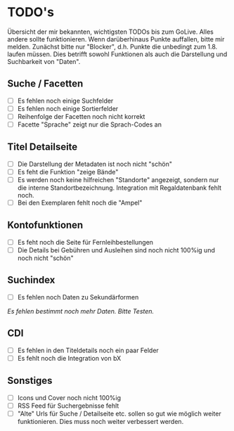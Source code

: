 # TODO's

Übersicht der mir bekannten, wichtigsten TODOs bis zum GoLive. Alles andere sollte funktionieren. Wenn darüberhinaus Punkte auffallen, bitte mir melden. Zunächst bitte nur "Blocker", d.h. Punkte die unbedingt zum 1.8. laufen müssen. Dies betrifft sowohl Funktionen als auch die Darstellung und Suchbarkeit von "Daten".

## Suche / Facetten

* [ ] Es fehlen noch einige Suchfelder
* [ ] Es fehlen noch einige Sortierfelder
* [ ] Reihenfolge der Facetten noch nicht korrekt
* [ ] Facette "Sprache" zeigt nur die Sprach-Codes an

## Titel Detailseite

* [ ] Die Darstellung der Metadaten ist noch nicht "schön"
* [ ] Es feht die Funktion "zeige Bände"
* [ ] Es werden noch keine hilfreichen "Standorte" angezeigt, sondern nur die interne Standortbezeichnung. Integration mit Regaldatenbank fehlt noch.
* [ ] Bei den Exemplaren fehlt noch die "Ampel"

## Kontofunktionen

* [ ] Es feht noch die Seite für Fernleihbestellungen
* [ ] Die Details bei Gebühren und Ausleihen sind noch nicht 100%ig und noch nicht "schön"

## Suchindex

* [ ] Es fehlen noch Daten zu Sekundärformen

_Es fehlen bestimmt noch mehr Daten. Bitte Testen._

## CDI

* [ ] Es fehlen in den Titeldetails noch ein paar Felder
* [ ] Es fehlt noch die Integration von bX

## Sonstiges

* [ ] Icons und Cover noch nicht 100%ig
* [ ] RSS Feed für Suchergebnisse fehlt
* [ ] "Alte" Urls für Suche / Detailseite etc. sollen so gut wie möglich weiter funktionieren. Dies muss noch weiter verbessert werden.
